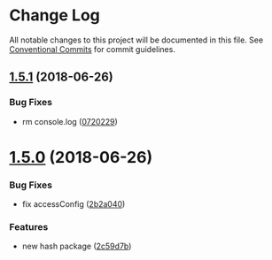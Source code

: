 # Change Log

All notable changes to this project will be documented in this file.
See [Conventional Commits](https://conventionalcommits.org) for commit guidelines.

<a name="1.5.1"></a>
## [1.5.1](https://github.com/pie-framework/pie-cli-libs/compare/v1.5.0...v1.5.1) (2018-06-26)


### Bug Fixes

* rm console.log ([0720229](https://github.com/pie-framework/pie-cli-libs/commit/0720229))




<a name="1.5.0"></a>
# [1.5.0](https://github.com/pie-framework/pie-cli-libs/compare/v1.4.0...v1.5.0) (2018-06-26)


### Bug Fixes

* fix accessConfig ([2b2a040](https://github.com/pie-framework/pie-cli-libs/commit/2b2a040))


### Features

* new hash package ([2c59d7b](https://github.com/pie-framework/pie-cli-libs/commit/2c59d7b))
